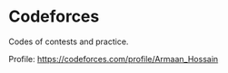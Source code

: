 # Codeforces
Codes of contests and practice.

Profile: https://codeforces.com/profile/Armaan_Hossain
